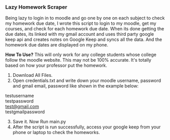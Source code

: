 <h3>Lazy Homework Scraper</h3>

Being lazy to login in to moodle and go one by one on each subject to check my homework due date, I wrote this script to login to my moodle, get my courses, and check for each homework due date. When its done getting the due dates, its linked with my gmail account and uses third party google keep api and creates notes on Google Keep and syncs all the data. And the homework due dates are displayed on my phone.

<strong>How To Use?</strong>
This will only work for any college students whose college follow the moodle website. This may not be 100% accurate. It's totally based on how your professor put the homework.

1. Download All Files.
2. Open credentials.txt and write down your moodle username, password and gmail email, password like shown in the example below:

testusername<br>
testpassword<br>
test@gmail.com<br>
testgmailpassword<br>

3. Save it. Now Run main.py
4. After the script is run successfully, access your google keep from your phone or laptop to check the homeworks.

